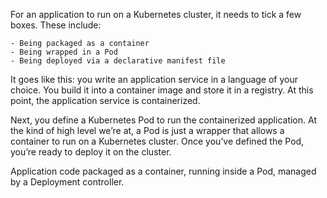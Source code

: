 For an application to run on a Kubernetes cluster, it needs to tick a few boxes. These include:

    - Being packaged as a container
    - Being wrapped in a Pod
    - Being deployed via a declarative manifest file

It goes like this: you write an application service in a language of your choice. You build it into a container image and store it in a registry. At this point, the application service is containerized.

Next, you define a Kubernetes Pod to run the containerized application. At the kind of high level we’re at, a Pod is just a wrapper that allows a container to run on a Kubernetes cluster. Once you’ve defined the Pod, you’re ready to deploy it on the cluster.

Application code packaged as a container, running inside a Pod, managed by a Deployment controller.
